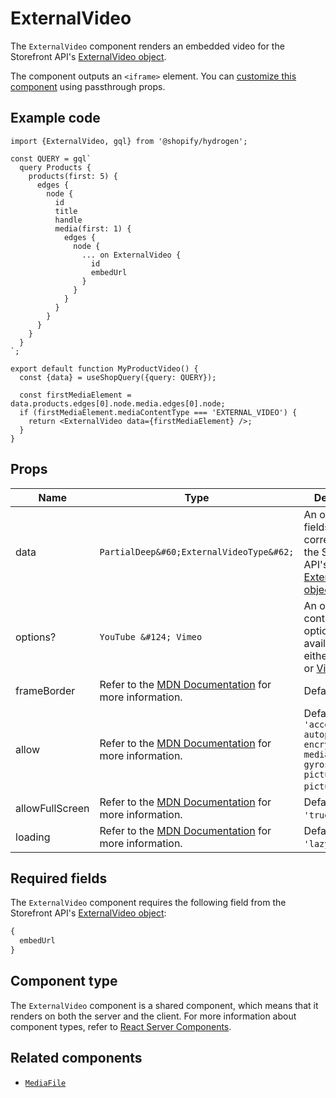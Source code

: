 # ExternalVideo


The `ExternalVideo` component renders an embedded video for the Storefront
API's [ExternalVideo object](https://shopify.dev/api/storefront/reference/products/externalvideo).

The component outputs an `<iframe>` element. You can [customize this component](/components#customizing-hydrogen-components) using passthrough props.

## Example code

```tsx
import {ExternalVideo, gql} from '@shopify/hydrogen';

const QUERY = gql`
  query Products {
    products(first: 5) {
      edges {
        node {
          id
          title
          handle
          media(first: 1) {
            edges {
              node {
                ... on ExternalVideo {
                  id
                  embedUrl
                }
              }
            }
          }
        }
      }
    }
  }
`;

export default function MyProductVideo() {
  const {data} = useShopQuery({query: QUERY});

  const firstMediaElement = data.products.edges[0].node.media.edges[0].node;
  if (firstMediaElement.mediaContentType === 'EXTERNAL_VIDEO') {
    return <ExternalVideo data={firstMediaElement} />;
  }
}
```

## Props

| Name     | Type                                                | Description                                                                                                                                                                                                                       |
| -------- | --------------------------------------------------- | --------------------------------------------------------------------------------------------------------------------------------------------------------------------------------------------------------------------------------- |
| data     | `PartialDeep&#60;ExternalVideoType&#62;` | An object with fields that correspond to the Storefront API's [ExternalVideo object](https://shopify.dev/api/storefront/reference/products/externalvideo).                                                                        |
| options? | `YouTube &#124; Vimeo`                   | An object containing the options available for either [YouTube](https://developers.google.com/youtube/player_parameters#Parameters) or [Vimeo](https://vimeo.zendesk.com/hc/en-us/articles/360001494447-Using-Player-Parameters). |
| frameBorder | Refer to the [MDN Documentation](https://developer.mozilla.org/en-US/docs/Web/HTML/Element/iframe#attr-frameborder) for more information.| Defaults to `'0'`. |
| allow | Refer to the [MDN Documentation](https://developer.mozilla.org/en-US/docs/Web/HTML/Element/iframe#attr-allow) for more information. | Defaults to `'accelerometer; autoplay; encrypted-media; gyroscope; picture-in-picture'`. |
| allowFullScreen |Refer to the [MDN Documentation](https://developer.mozilla.org/en-US/docs/Web/HTML/Element/iframe#attr-allowfullscreen) for more information. | Defaults to `'true'`. |
| loading |Refer to the [MDN Documentation](https://developer.mozilla.org/en-US/docs/Web/HTML/Element/iframe#attr-loading) for more information.| Defaults to `'lazy'`.  |

## Required fields

The `ExternalVideo` component requires the following field from the Storefront API's [ExternalVideo object](https://shopify.dev/api/storefront/reference/products/externalvideo):

```graphql
{
  embedUrl
}
```


## Component type

The `ExternalVideo` component is a shared component, which means that it renders on both the server and the client. For more information about component types, refer to [React Server Components](https://shopify.dev/custom-storefronts/hydrogen/react-server-components).

## Related components

- [`MediaFile`](/components/primitive/mediafile/)
